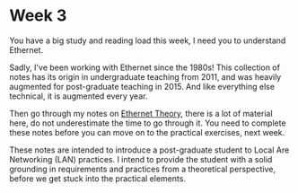 # Week 3

You have a big study and reading load this week, I need you to understand Ethernet.

Sadly, I've been working with Ethernet since the 1980s! This collection of notes has its origin in undergraduate teaching from 2011, and was heavily augmented for post-graduate teaching in 2015. And like everything else technical, it is augmented every year.

Then go through my notes on [Ethernet Theory](https://johnoraw-education.gitbook.io/networking/ethernet-theory), there is a lot of material here, do not underestimate the time to go through it.  You need to complete these notes before you can move on to the practical exercises, next week.

These notes are intended to introduce a post-graduate student to Local Are Networking (LAN) practices. I intend to provide the student with a solid grounding in requirements and practices from a theoretical perspective, before we get stuck into the practical elements.
